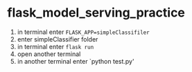 # flask_model_serving_practice


1. in terminal enter `FLASK_APP=simpleClassifiler`
2. enter simpleClassifier folder
3. in terminal enter `flask run`
4. open another terminal
5. in another terminal enter `python test.py'

